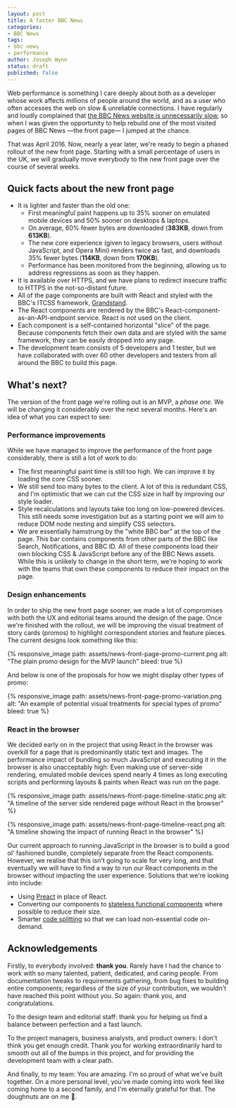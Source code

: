 ```yaml
---
layout: post
title: A faster BBC News
categories:
- BBC News
tags:
- bbc news
- performance
author: Joseph Wynn
status: draft
published: false
---
```


Web performance is something I care deeply about both as a developer whose work affects millions of people around the world, and as a user who often accesses the web on slow & unreliable connections. I have regularly and loudly complained that [the BBC News website is unnecessarily slow](/redefining-the-bcc-news-core-experience/), so when I was given the opportunity to help rebuild one of the most visited pages of BBC News —the front page— I jumped at the chance.

That was April 2016. Now, nearly a year later, we're ready to begin a phased rollout of the new front page. Starting with a small percentage of users in the UK, we will gradually move everybody to the new front page over the course of several weeks.

## Quick facts about the new front page

* It is lighter and faster than the old one:
  * First meaningful paint happens up to 35% sooner on emulated mobile devices and 50% sooner on desktops & laptops.
  * On average, 60% fewer bytes are downloaded (**383KB**, down from **613KB**).
  * The new core experience (given to legacy browsers, users without JavaScript, and Opera Mini) renders twice as fast, and downloads 35% fewer bytes (**114KB**, down from **170KB**).
  * Performance has been monitored from the beginning, allowing us to address regressions as soon as they happen.
* It is available over HTTPS, and we have plans to redirect insecure traffic to HTTPS in the not-so-distant future.
* All of the page components are built with React and styled with the BBC's ITCSS framework, [Grandstand](https://medium.com/@shaunbent/css-at-bbc-sport-part-1-bab546184e66).
* The React components are rendered by the BBC's React-component-as-an-API-endpoint service. React is _not_ used on the client.
* Each component is a self-contained horizontal "slice" of the page. Because components fetch their own data and are styled with the same framework, they can be easily dropped into any page.
* The development team consists of 5 developers and 1 tester, but we have collaborated with over 60 other developers and testers from all around the BBC to build this page.

## What's next?

The version of the front page we're rolling out is an MVP, a _phase one_. We will be changing it considerably over the next several months. Here's an idea of what you can expect to see:<!--more-->

### Performance improvements

While we have managed to improve the performance of the front page considerably, there is still a lot of work to do:

* The first meaningful paint time is still too high. We can improve it by loading the core CSS sooner.
* We still send too many bytes to the client. A lot of this is redundant CSS, and I'm optimistic that we can cut the CSS size in half by improving our style loader.
* Style recalculations and layouts take too long on low-powered devices. This still needs some investigation but as a starting point we will aim to reduce DOM node nesting and simplify CSS selectors.
* We are essentially hamstrung by the "white BBC bar" at the top of the page. This bar contains components from other parts of the BBC like Search, Notifications, and BBC ID. All of these components load their own blocking CSS & JavaScript before any of the BBC News assets. While this is unlikely to change in the short term, we're hoping to work with the teams that own these components to reduce their impact on the page.

### Design enhancements

In order to ship the new front page sooner, we made a lot of compromises with both the UX and editorial teams around the design of the page. Once we're finished with the rollout, we will be improving the visual treatment of story cards (promos) to highlight correspondent stories and feature pieces. The current designs look something like this:

{% responsive_image path: assets/news-front-page-promo-current.png alt: "The plain promo design for the MVP launch" bleed: true %}

And below is one of the proposals for how we might display other types of promo:

{% responsive_image path: assets/news-front-page-promo-variation.png alt: "An example of potential visual treatments for special types of promo" bleed: true %}

### React in the browser

We decided early on in the project that using React in the browser was overkill for a page that is predominantly static text and images. The performance impact of bundling so much JavaScript and executing it in the browser is also unacceptably high: Even making use of server-side rendering, emulated mobile devices spend nearly 4 times as long executing scripts and performing layouts & paints when React was run on the page.

{% responsive_image path: assets/news-front-page-timeline-static.png alt: "A timeline of the server side rendered page without React in the browser" %}

{% responsive_image path: assets/news-front-page-timeline-react.png alt: "A timeline showing the impact of running React in the browser" %}

Our current approach to running JavaScript in the browser is to build a good ol' fashioned bundle, completely separate from the React components. However, we realise that this isn't going to scale for very long, and that eventually we will have to find a way to run our React components in the browser without impacting the user experience. Solutions that we're looking into include:

* Using [Preact](https://preactjs.com/) in place of React.
* Converting our components to [stateless functional components](https://preactjs.com/guide/types-of-components#stateless-functional-components) where possible to reduce their size.
* Smarter [code splitting](https://webpack.js.org/guides/code-splitting/) so that we can load non-essential code on-demand.

## Acknowledgements

Firstly, to everybody involved: **thank you**. Rarely have I had the chance to work with so many talented, patient, dedicated, and caring people. From documentation tweaks to requirements gathering, from bug fixes to building entire components; regardless of the size of your contribution, we wouldn't have reached this point without you. So again: thank you, and congratulations.

To the design team and editorial staff: thank you for helping us find a balance between perfection and a fast launch.

To the project managers, business analysts, and product owners: I don't think you get enough credit. Thank you for working extraordinarily hard to smooth out all of the bumps in this project, and for providing the development team with a clear path.

And finally, to my team: You are amazing. I'm so proud of what we've built together. On a more personal level, you've made coming into work feel like coming home to a second family, and I'm eternally grateful for that. The doughnuts are on me 💜.
